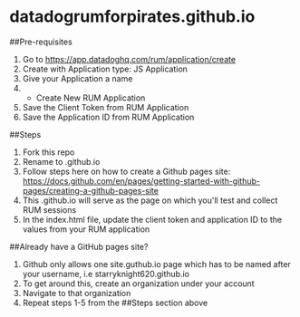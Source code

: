 # datadogrumforpirates.github.io

##Pre-requisites

1. Go to https://app.datadoghq.com/rum/application/create
2. Create with Application type: JS Application
3. Give your Application a name
4. + Create New RUM Application
5. Save the Client Token from RUM Application
6. Save the Application ID from RUM Application

##Steps
1. Fork this repo
2. Rename to <yourGitHubusername>.github.io
3. Follow steps here on how to create a Github pages site: https://docs.github.com/en/pages/getting-started-with-github-pages/creating-a-github-pages-site
4. This <yourGitHubusername>.github.io will serve as the page on which you'll test and collect RUM sessions
5. In the index.html file, update the client token and application ID to the values from your RUM application

##Already have a GitHub pages site?
1. Github only allows one site.guthub.io page which has to be named after your username, i.e starryknight620.github.io
2. To get around this, create an organization under your account
3. Navigate to that organization
4. Repeat steps 1-5 from the ##Steps section above
